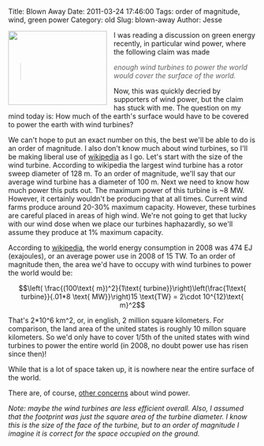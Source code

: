 Title: Blown Away
Date: 2011-03-24 17:46:00
Tags: order of magnitude, wind, green power
Category: old
Slug: blown-away
Author: Jesse

<div class="separator" style="clear: both; text-align: center;"><a href="http://2.bp.blogspot.com/-NFVShpYzscc/TYutYtPSIVI/AAAAAAAAAEM/vRA8KbFV6tc/s1600/wind-turbine-2.jpg" imageanchor="1" style="clear: left; float: left; margin-bottom: 1em; margin-right: 1em;"><img border="0" height="150" src="http://2.bp.blogspot.com/-NFVShpYzscc/TYutYtPSIVI/AAAAAAAAAEM/vRA8KbFV6tc/s200/wind-turbine-2.jpg" width="200" /></a></div>
I was reading a discussion on green energy recently, in particular wind power, where the following claim was made
<blockquote><i>enough wind turbines to power the world would cover the surface of the world.</i></blockquote>Now, this was quickly decried by supporters of wind power, but the claim has stuck with me.  The question on my mind today is: How much of the earth's surface would have to be covered to power the earth with wind turbines?

<a name='more'></a>We can't hope to put an exact number on this, the best we'll be able to do is an order of magnitude.  I also don't know much about wind turbines, so I'll be making liberal use of <a href="http://en.wikipedia.org/wiki/Wind_turbine">wikipedia</a> as I go.  Let's start with the size of the wind turbine.  According to wikipedia the largest wind turbine has a rotor sweep diameter of 128 m.  To an order of magnitude, we'll say that our average wind turbine has a diameter of 100 m.  Next we need to know how much power this puts out.  The maximum power of this turbine is ~8 MW.  However, it certainly wouldn't be producing that at all times.  Current wind farms produce around 20-30% maximum capacity.  However, these turbines are careful placed in areas of high wind.  We're not going to get that lucky with our wind dose when we place our turbines haphazardly, so we'll assume they produce at 1% maximum capacity. 

According to <a href="http://en.wikipedia.org/wiki/World_energy_resources_and_consumption">wikipedia</a>, the world energy consumption in 2008 was 474 EJ (exajoules), or an average power use in 2008 of 15 TW.  To an order of magnitude then, the area we'd have to occupy with wind turbines to power the world would be:

$$\left( \frac{(100\text{ m})^2}{1\text{ turbine}}\right)\left(\frac{1\text{ turbine}}{.01*8 \text{ MW}}\right)15 \text{TW} = 2\cdot 10^{12}\text{ m}^2$$

That's 2*10^6 km^2, or, in english, 2 million square kilometers.  For comparison, the land area of the united states is roughly 10 millon square kilometers.  So we'd only have to cover 1/5th of the united states with wind turbines to power the entire world (in 2008, no doubt power use has risen since then)!

While that is a lot of space taken up, it is nowhere near the entire surface of the world. 

There are, of course, <a href="http://xkcd.com/556/">other concerns</a> about wind power.


<i>Note:  maybe the wind turbines are less efficient overall.  Also, I assumed that the footprint was just the square area of the turbine diameter.  I know this is the size of the face of the turbine, but to an order of magnitude I imagine it is correct for the space occupied on the ground.</i>
